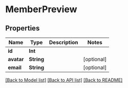 # MemberPreview

## Properties

Name | Type | Description | Notes
------------ | ------------- | ------------- | -------------
**id** | **Int** |  | 
**avatar** | **String** |  | [optional] 
**email** | **String** |  | [optional] 

[[Back to Model list]](../#documentation-for-models) [[Back to API list]](../#documentation-for-api-endpoints) [[Back to README]](../)


